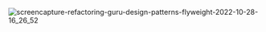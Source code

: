 ![screencapture-refactoring-guru-design-patterns-flyweight-2022-10-28-16_26_52](https://user-images.githubusercontent.com/58219688/198610753-8bb6c382-d818-45f6-8527-21aa22ef03a5.png)
